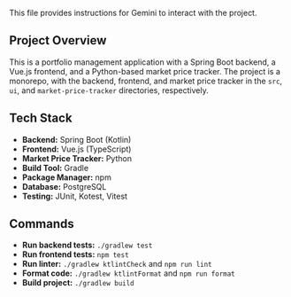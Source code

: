 This file provides instructions for Gemini to interact with the project.

## Project Overview

This is a portfolio management application with a Spring Boot backend, a Vue.js frontend, and a Python-based market price tracker. The project is a monorepo, with the backend, frontend, and market price tracker in the `src`, `ui`, and `market-price-tracker` directories, respectively.

## Tech Stack

- **Backend:** Spring Boot (Kotlin)
- **Frontend:** Vue.js (TypeScript)
- **Market Price Tracker:** Python
- **Build Tool:** Gradle
- **Package Manager:** npm
- **Database:** PostgreSQL
- **Testing:** JUnit, Kotest, Vitest

## Commands

- **Run backend tests:** `./gradlew test`
- **Run frontend tests:** `npm test`
- **Run linter:** `./gradlew ktlintCheck` and `npm run lint`
- **Format code:** `./gradlew ktlintFormat` and `npm run format`
- **Build project:** `./gradlew build`
